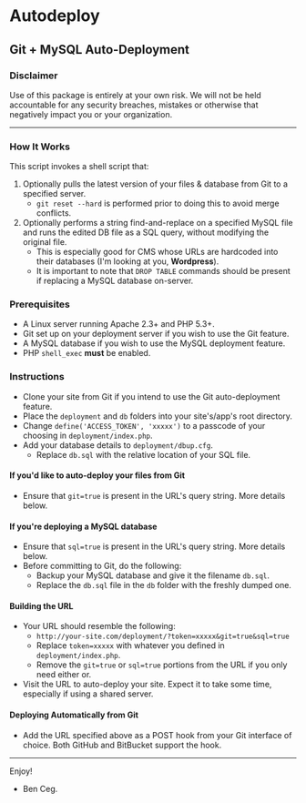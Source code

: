 Autodeploy
==========

## Git + MySQL Auto-Deployment

### Disclaimer

Use of this package is entirely at your own risk. We will not be held accountable for any security breaches, mistakes or otherwise that negatively impact you or your organization.

---

### How It Works

This script invokes a shell script that:
1. Optionally pulls the latest version of your files & database from Git to a specified server.
    * `git reset --hard` is performed prior to doing this to avoid merge conflicts.
2. Optionally performs a string find-and-replace on a specified MySQL file and runs the edited DB file as a SQL query, without modifying the original file.
    * This is especially good for CMS whose URLs are hardcoded into their databases (I'm looking at you, **Wordpress**).
    * It is important to note that `DROP TABLE` commands should be present if replacing a MySQL database on-server.

### Prerequisites

* A Linux server running Apache 2.3+ and PHP 5.3+.
* Git set up on your deployment server if you wish to use the Git feature.
* A MySQL database if you wish to use the MySQL deployment feature.
* PHP `shell_exec` **must** be enabled.

### Instructions

* Clone your site from Git if you intend to use the Git auto-deployment feature.
* Place the `deployment` and `db` folders into your site's/app's root directory.
* Change `define('ACCESS_TOKEN', 'xxxxx')` to a passcode of your choosing in `deployment/index.php`.
* Add your database details to `deployment/dbup.cfg`.
    * Replace `db.sql` with the relative location of your SQL file.
    
#### If you'd like to auto-deploy your files from Git
* Ensure that `git=true` is present in the URL's query string. More details below.

#### If you're deploying a MySQL database
* Ensure that `sql=true` is present in the URL's query string. More details below.
* Before committing to Git, do the following:
    * Backup your MySQL database and give it the filename `db.sql`.
    * Replace the `db.sql` file in the `db` folder with the freshly dumped one.

#### Building the URL

* Your URL should resemble the following:
    * `http://your-site.com/deployment/?token=xxxxx&git=true&sql=true`
    * Replace `token=xxxxx` with whatever you defined in `deployment/index.php`.
    * Remove the `git=true` or `sql=true` portions from the URL if you only need either or.
* Visit the URL to auto-deploy your site. Expect it to take some time, especially if using a shared server.
    
#### Deploying Automatically from Git

* Add the URL specified above as a POST hook from your Git interface of choice. Both GitHub and BitBucket support the hook.

---

Enjoy!
- Ben Ceg.
